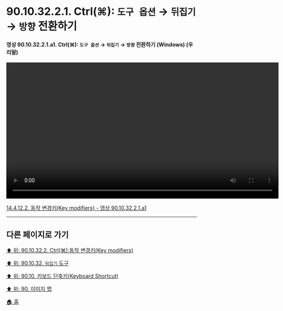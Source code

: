 # 90.10.32.2.1. Ctrl(⌘): `도구 옵션` → `뒤집기` → `방향` 전환하기

<a id="90-10-32-02-01-a1"></a>

#### 영상 90.10.32.2.1.a1. Ctrl(⌘): `도구 옵션` → `뒤집기` → `방향` 전환하기 (Windows) (우리말)
<video controls="controls" width="720" src="https://github.com/wonder13662/gimp/assets/15767104/4a1c3841-8f2d-4a38-a44b-1bd0974faaa9"></video>

[14.4.12.2. 동작 변경키(Key modifiers) - 영상 90.10.32.2.1.a1](./14-04-12-02-key_modifiers.md#90-10-32-02-01-a1)

***

## 다른 페이지로 가기

[⬆️ 위: 90.10.32.2. Ctrl(⌘):동작 변경키(Key modifiers)](./90-10-32-02-00-key_modifier-ctrl.md)

[⬆️ 위: 90.10.32. `뒤집기` 도구](./90-10-32-00-flip.md)

[⬆️ 위: 90.10. 키보드 단축키(Keyboard Shortcut)](./90-10-00-keyboard_shortcut.md)

[⬆️ 위: 90. 이미지 맵](./90-00-image-map.md)

[🏠 홈](./00-home.md)